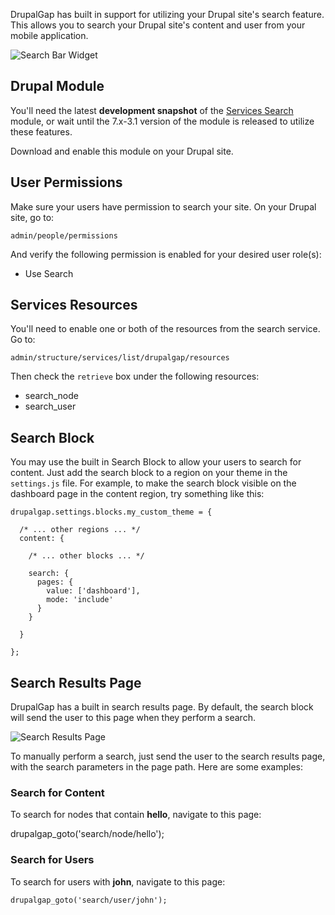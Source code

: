 DrupalGap has built in support for utilizing your Drupal site's search feature. This allows you to search your Drupal site's content and user from your mobile application.

![Search Bar Widget](http://drupalgap.org/sites/default/files/search.png)

## Drupal Module

You'll need the latest **development snapshot** of the [Services Search](https://drupal.org/project/services_search) module, or wait until the 7.x-3.1 version of the module is released to utilize these features.

Download and enable this module on your Drupal site.

## User Permissions

Make sure your users have permission to search your site. On your Drupal site, go to:

`admin/people/permissions`

And verify the following permission is enabled for your desired user role(s):

- Use Search

## Services Resources

You'll need to enable one or both of the resources from the search service. Go to:

`admin/structure/services/list/drupalgap/resources`

Then check the `retrieve` box under the following resources:

- search_node
- search_user

## Search Block

You may use the built in Search Block to allow your users to search for content. Just add the search block to a region on your theme in the `settings.js` file. For example, to make the search block visible on the dashboard page in the content region, try something like this:

```
drupalgap.settings.blocks.my_custom_theme = {

  /* ... other regions ... */
  content: {

    /* ... other blocks ... */

    search: {
      pages: {
        value: ['dashboard'],
        mode: 'include'
      }
    }

  }

};
```

## Search Results Page

DrupalGap has a built in search results page. By default, the search block will send the user to this page when they perform a search.

![Search Results Page](http://drupalgap.org/sites/default/files/search-results.png)

To manually perform a search, just send the user to the search results page, with the search parameters in the page path. Here are some examples:

### Search for Content

To search for nodes that contain **hello**, navigate to this page:

drupalgap_goto('search/node/hello');

### Search for Users

To search for users with **john**, navigate to this page:

`drupalgap_goto('search/user/john');`